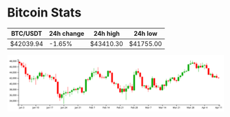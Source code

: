 # Bitcoin Stats

BTC/USDT|24h change|24h high|24h low|
|---|---|---|---|
|$42039.94|-1.65%|$43410.30|$41755.00|

<img src="./chart.svg">
